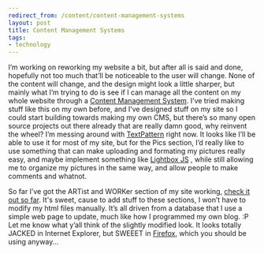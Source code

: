 ```yaml
---
redirect_from: /content/content-management-systems
layout: post
title: Content Management Systems
tags:
- technology
---
```

I’m working on reworking my website a bit, but after all is said and done, hopefully not too much that’ll be noticeable to the user will change. None of the content will change, and the design might look a little sharper, but mainly what I’m trying to do is see if I can manage all the content on my whole website through a [Content Management System](http://en.wikipedia.org/wiki/Content_Management_System). I’ve tried making stuff like this on my own before, and I’ve designed stuff on my site so I could start building towards making my own CMS, but there’s so many open source projects out there already that are really damn good, why reinvent the wheel? I’m messing around with [TextPattern](http://www.textpattern.com/) right now. It looks like I’ll be able to use it for most of my site, but for the Pics section, I’d really like to use something that can make uploading and formating my pictures really easy, and maybe implement something like [Lightbox JS](http://lokeshdhakar.com/projects/lightbox2/) , while still allowing me to organize my pictures in the same way, and allow people to make comments and whatnot.

So far I’ve got the ARTist and WORKer section of my site working, [check it out so far](/art). It's sweet, cause to add stuff to these sections, I won’t have to modify my html files manually. It’s all driven from a database that I use a simple web page to update, much like how I programmed my own blog. :P Let me know what y’all think of the slightly modified look. It looks totally JACKED in Internet Explorer, but SWEEET in [Firefox](http://www.mozilla.com/firefox/), which you should be using anyway...

